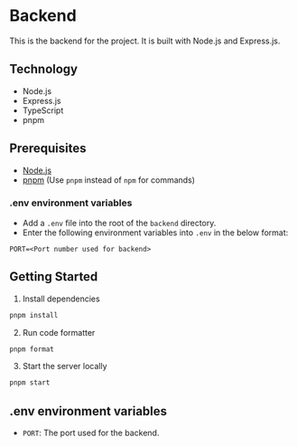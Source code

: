 # Backend

This is the backend for the project. It is built with Node.js and Express.js.

## Technology

- Node.js
- Express.js
- TypeScript
- pnpm

## Prerequisites

- [Node.js](https://nodejs.org/en/)
- [pnpm](https://pnpm.io/) (Use `pnpm` instead of `npm` for commands)

### .env environment variables
- Add a `.env` file into the root of the `backend` directory.
- Enter the following environment variables into `.env` in the below format:
```env
PORT=<Port number used for backend>
```

## Getting Started

1. Install dependencies

```bash
pnpm install
```

2. Run code formatter

```bash
pnpm format
```

3. Start the server locally

```bash
pnpm start
```

## .env environment variables
- `PORT`: The port used for the backend.
